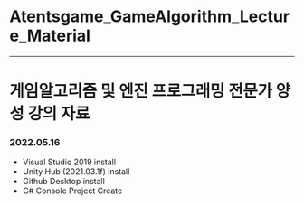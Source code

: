 # Atentsgame_GameAlgorithm_Lecture_Material

***

# 게임알고리즘 및 엔진 프로그래밍 전문가 양성 강의 자료

### 2022.05.16
- Visual Studio 2019 install
- Unity Hub (2021.03.1f) install
- Github Desktop install
- C# Console Project Create

